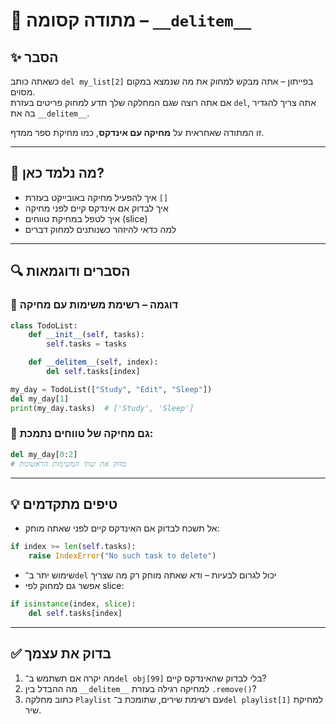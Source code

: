 # 📘 מתודה קסומה – `__delitem__`

## ✨ הסבר

כשאתה כותב `del my_list[2]` בפייתון – אתה מבקש למחוק את מה שנמצא במקום מסוים.  
אם אתה רוצה שגם המחלקה שלך תדע למחוק פריטים בעזרת `del`, אתה צריך להגדיר בה את `__delitem__`.

זו המתודה שאחראית על **מחיקה עם אינדקס**, כמו מחיקת ספר ממדף.

---

## 🧠 מה נלמד כאן?

- איך להפעיל מחיקה באובייקט בעזרת `[]`
- איך לבדוק אם אינדקס קיים לפני מחיקה
- איך לטפל במחיקת טווחים (slice)
- למה כדאי להיזהר כשנותנים למחוק דברים

---

## 🔍 הסברים ודוגמאות

### 📌 דוגמה – רשימת משימות עם מחיקה

```python
class TodoList:
    def __init__(self, tasks):
        self.tasks = tasks

    def __delitem__(self, index):
        del self.tasks[index]

my_day = TodoList(["Study", "Edit", "Sleep"])
del my_day[1]
print(my_day.tasks)  # ['Study', 'Sleep']
````

### 📌 גם מחיקה של טווחים נתמכת:

```python
del my_day[0:2]
# מחק את שתי המשימות הראשונות
```

---

## 💡 טיפים מתקדמים

* אל תשכח לבדוק אם האינדקס קיים לפני שאתה מוחק:

```python
if index >= len(self.tasks):
    raise IndexError("No such task to delete")
```

* שימוש יתר ב־`del` יכול לגרום לבעיות – ודא שאתה מוחק רק מה שצריך
* אפשר גם למחוק לפי slice:

```python
if isinstance(index, slice):
    del self.tasks[index]
```

---

## ✅ בדוק את עצמך

1. מה יקרה אם תשתמש ב־`del obj[99]` בלי לבדוק שהאינדקס קיים?
2. מה ההבדל בין `__delitem__` למחיקה רגילה בעזרת `.remove()`?
3. כתוב מחלקה `Playlist` עם רשימת שירים, שתומכת ב־`del playlist[1]` למחיקת שיר.

